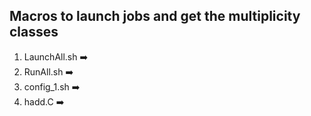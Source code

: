 ## Macros to launch jobs and get the multiplicity classes

1. LaunchAll.sh :arrow_right: 
2. RunAll.sh :arrow_right:
3. config_1.sh :arrow_right:
4. hadd.C :arrow_right:

